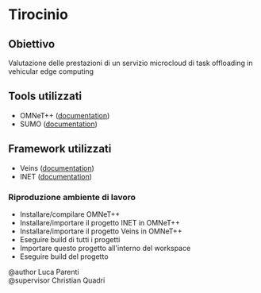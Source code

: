 # Tirocinio

## Obiettivo
Valutazione delle prestazioni di un servizio microcloud di task offloading in vehicular edge computing

## Tools utilizzati
- OMNeT++ ([documentation](https://omnetpp.org/documentation/))
- SUMO ([documentation](https://sumo.dlr.de/docs/))

## Framework utilizzati
- Veins ([documentation](https://veins.car2x.org/documentation/))
- INET ([documentation](https://inet.omnetpp.org/Introduction.html))

### Riproduzione ambiente di lavoro
- Installare/compilare OMNeT++
- Installare/importare il progetto INET in OMNeT++
- Installare/importare il progetto Veins in OMNeT++
- Eseguire build di tutti i progetti
- Importare questo progetto all'interno del workspace
- Eseguire build del progetto

@author Luca Parenti <br>
@supervisor Christian Quadri
